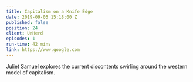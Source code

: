 ```yaml
---
title: Capitalism on a Knife Edge
date: 2019-09-05 15:18:00 Z
published: false
position: 24
client: UnHerd
episodes: 1
run-time: 42 mins
link: https://www.google.com
---
```


Juliet Samuel explores the current discontents swirling around the western model of capitalism.